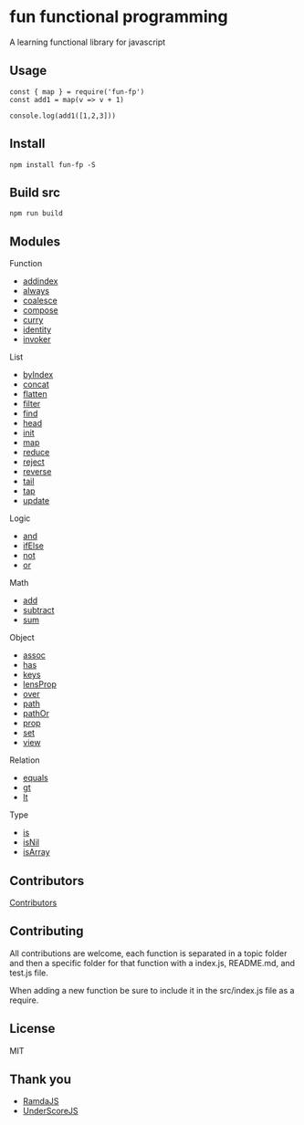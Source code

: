 # fun functional programming

A learning functional library for javascript

## Usage

```
const { map } = require('fun-fp')
const add1 = map(v => v + 1)

console.log(add1([1,2,3]))
```

## Install

```
npm install fun-fp -S
```

## Build src

```
npm run build
```

## Modules

Function

* [addindex](src/function/addIndex/README.md)
* [always](src/function/always/README.md)
* [coalesce](src/function/coalesce/README.md)
* [compose](src/function/compose/README.md)
* [curry](src/function/curry/README.md)
* [identity](src/function/identity/README.md)
* [invoker](src/function/invoker/README.md)

List

* [byIndex](src/list/by-index/README.md)
* [concat](src/list/concat/README.md)
* [flatten](src/list/flatten/README.md)
* [filter](src/list/filter/README.md)
* [find](src/list/find/README.md)
* [head](src/list/head/README.md)
* [init](src/list/init/README.md)
* [map](src/list/map/README.md)
* [reduce](src/list/reduce/README.md)
* [reject](src/list/reject/README.md)
* [reverse](src/list/reverse/README.md)
* [tail](src/list/tail/README.md)
* [tap](src/list/tap/README.md)
* [update](src/list/update/README.md)

Logic

* [and](src/logic/and/README.md)
* [ifElse](src/logic/ifElse/README.md)
* [not](src/logic/not/README.md)
* [or](src/logic/or/README.md)

Math

* [add](src/math/add/README.md)
* [subtract](src/math/subtract/README.md)
* [sum](src/math/sum/README.md)

Object

* [assoc](src/object/assoc/README.md)
* [has](src/object/has/README.md)
* [keys](src/object/keys/README.md)
* [lensProp](src/object/lens-prop/README.md)
* [over](src/object/over/README.md)
* [path](src/object/path/README.md)
* [pathOr](src/object/path-or/README.md)
* [prop](src/object/prop/README.md)
* [set](src/object/set/README.md)
* [view](src/object/view/README.md)


Relation

* [equals](src/relation/equals/README.md)
* [gt](src/relation/gt/README.md)
* [lt](src/relation/lt/README.md)

Type

* [is](src/type/is/README.md)
* [isNil](src/type/isNil/README.md)
* [isArray](src/type/isArray/README.md)

## Contributors

[Contributors](https://github.com/twilson63/fun-fp/graphs/contributors)


## Contributing

All contributions are welcome, each function is separated in a topic folder and then a specific folder for that function with a index.js, README.md, and test.js file.

When adding a new function be sure to include it in the src/index.js file as a require.

## License

MIT

## Thank you

* [RamdaJS](http://ramdajs.com)
* [UnderScoreJS](http://underscorejs.org)
